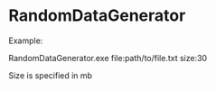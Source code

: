 ﻿# RandomDataGenerator

Example:

RandomDataGenerator.exe file:path/to/file.txt size:30

Size is specified in mb